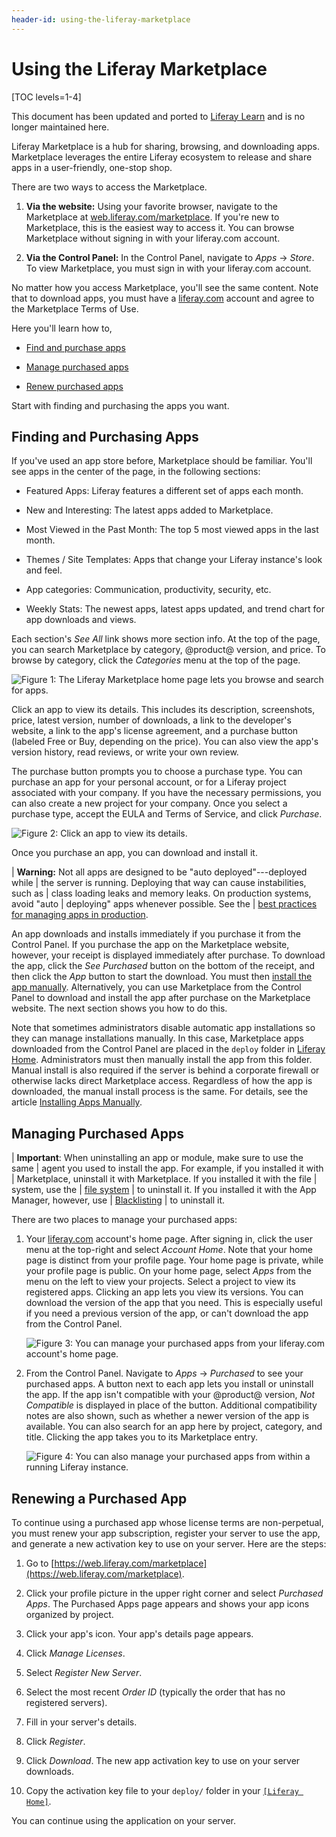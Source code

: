 ```yaml
---
header-id: using-the-liferay-marketplace
---
```


# Using the Liferay Marketplace

[TOC levels=1-4]

<aside class="alert alert-info">
  <span class="wysiwyg-color-blue120">This document has been updated and ported to <a href="https://learn.liferay.com/dxp/latest/en/system-administration/installing-and-managing-apps/getting-started/using-marketplace.html">Liferay Learn</a> and is no longer maintained here.</span>
</aside>

Liferay Marketplace is a hub for sharing, browsing, and downloading apps.
Marketplace leverages the entire Liferay ecosystem to release and share apps in
a user-friendly, one-stop shop.

There are two ways to access the Marketplace.

1.  **Via the website:** Using your favorite browser, navigate to the
    Marketplace at
    [web.liferay.com/marketplace](https://web.liferay.com/marketplace).
    If you're new to Marketplace, this is the easiest way to access it. You can
    browse Marketplace without signing in with your liferay.com account.

2.  **Via the Control Panel:** In the Control Panel, navigate to
    *Apps* &rarr; *Store*. To view Marketplace, you must sign in with your
    liferay.com account.

No matter how you access Marketplace, you'll see the same content. Note that to
download apps, you must have a [liferay.com](https://www.liferay.com) account
and agree to the Marketplace Terms of Use.

Here you'll learn how to,

-   [Find and purchase apps](#finding-and-purchasing-apps)

-   [Manage purchased apps](#managing-purchased-apps)

-   [Renew purchased apps](#renewing-a-purchased-app)

Start with finding and purchasing the apps you want.

## Finding and Purchasing Apps

If you've used an app store before, Marketplace should be familiar. You'll see
apps in the center of the page, in the following sections:

-   Featured Apps: Liferay features a different set of apps each month.

-   New and Interesting: The latest apps added to Marketplace.

-   Most Viewed in the Past Month: The top 5 most viewed apps in the last month.

-   Themes / Site Templates: Apps that change your Liferay instance's look and
    feel.

-   App categories: Communication, productivity, security, etc.

-   Weekly Stats: The newest apps, latest apps updated, and trend chart for app
    downloads and views.

Each section's *See All* link shows more section info. At the top of the
page, you can search Marketplace by category, @product@ version, and price. To
browse by category, click the *Categories* menu at the top of the page.

![Figure 1: The Liferay Marketplace home page lets you browse and search for apps.](../../images/marketplace-homepage.png)

Click an app to view its details. This includes its description, screenshots,
price, latest version, number of downloads, a link to the developer's website, a
link to the app's license agreement, and a purchase button (labeled Free or Buy,
depending on the price). You can also view the app's version history, read
reviews, or write your own review.

The purchase button prompts you to choose a purchase type. You can purchase an
app for your personal account, or for a Liferay project associated with your
company. If you have the necessary permissions, you can also create a new
project for your company. Once you select a purchase type, accept the EULA and
Terms of Service, and click *Purchase*.

![Figure 2: Click an app to view its details.](../../images/marketplace-app-details.png)

Once you purchase an app, you can download and install it.

| **Warning:** Not all apps are designed to be "auto deployed"---deployed while
| the server is running. Deploying that way can cause instabilities, such as
| class loading leaks and memory leaks. On production systems, avoid "auto
| deploying" apps whenever possible. See the
| [best practices for managing apps in production](/docs/7-2/user/-/knowledge_base/u/managing-and-configuring-apps#managing-apps-in-production).

An app downloads and installs immediately if you purchase it from the Control
Panel. If you purchase the app on the Marketplace website, however, your receipt
is displayed immediately after purchase. To download the app, click the *See
Purchased* button on the bottom of the receipt, and then click the *App* button
to start the download. You must then [install the app
manually](/docs/7-2/user/-/knowledge_base/u/installing-apps-manually).
Alternatively, you can use Marketplace from the Control Panel to download and
install the app after purchase on the Marketplace website. The next section
shows you how to do this.

Note that sometimes administrators disable automatic app installations so they
can manage installations manually. In this case, Marketplace apps downloaded
from the Control Panel are placed in the `deploy` folder in [Liferay
Home](/docs/7-2/deploy/-/knowledge_base/d/liferay-home). Administrators must
then manually install the app from this folder. Manual install is also required
if the server is behind a corporate firewall or otherwise lacks direct
Marketplace access. Regardless of how the app is downloaded, the manual install
process is the same. For details, see the article [Installing Apps
Manually](/docs/7-2/user/-/knowledge_base/u/installing-apps-manually).

## Managing Purchased Apps

| **Important**: When uninstalling an app or module, make sure to use the same
| agent you used to install the app. For example, if you installed it with
| Marketplace, uninstall it with Marketplace. If you installed it with the file
| system, use the
| [file system](/docs/7-2/user/-/knowledge_base/u/installing-apps-manually)
| to uninstall it. If you installed it with the App Manager, however, use
| [Blacklisting](/docs/7-2/user/-/knowledge_base/u/blacklisting-osgi-bundles-and-components)
| to uninstall it.

There are two places to manage your purchased apps:

1.  Your [liferay.com](https://www.liferay.com) account's home page. After
    signing in, click the user menu at the top-right and select *Account Home*.
    Note that your home page is distinct from your profile page. Your home page
    is private, while your profile page is public. On your home page, select
    *Apps* from the menu on the left to view your projects. Select a project to
    view its registered apps. Clicking an app lets you view its versions. You
    can download the version of the app that you need. This is especially useful
    if you need a previous version of the app, or can't download the app from
    the Control Panel.

    ![Figure 3: You can manage your purchased apps from your liferay.com account's home page.](../../images/marketplace-project-apps.png)

2.  From the Control Panel. Navigate to *Apps* &rarr; *Purchased* to see your
    purchased apps. A button next to each app lets you install or uninstall the
    app. If the app isn't compatible with your @product@ version, *Not
    Compatible* is displayed in place of the button. Additional compatibility
    notes are also shown, such as whether a newer version of the app is
    available. You can also search for an app here by project, category, and
    title. Clicking the app takes you to its Marketplace entry.

    ![Figure 4: You can also manage your purchased apps from within a running Liferay instance.](../../images/marketplace-purchased.png)

## Renewing a Purchased App

To continue using a purchased app whose license terms are non-perpetual, you
must renew your app subscription, register your server to use the app, and
generate a new activation key to use on your server. Here are the steps:

1.  Go to
    [https://web.liferay.com/marketplace](https://web.liferay.com/marketplace).

2.  Click your profile picture in the upper right corner and select *Purchased
    Apps*. The Purchased Apps page appears and shows your app icons organized by
    project.

3.  Click your app's icon. Your app's details page appears.

4.  Click *Manage Licenses*.

5.  Select *Register New Server*.

6.  Select the most recent *Order ID* (typically the order that has no
    registered servers).

7.  Fill in your server's details.

8.  Click *Register*.

9.  Click *Download*. The new app activation key to use on your server
    downloads.

10. Copy the activation key file to your `deploy/` folder in your [`[Liferay
    Home]`](/docs/7-2/deploy/-/knowledge_base/d/liferay-home).

You can continue using the application on your server.
